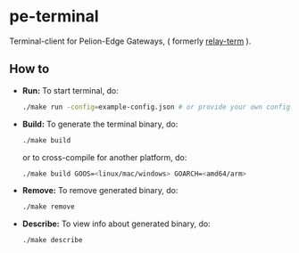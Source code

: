 pe-terminal
===========
Terminal-client for Pelion-Edge Gateways, ( formerly [relay-term](https://github.com/PelionIoT/edge-node-modules/tree/master/relay-term) ).

How to
------
 * **Run:** To start terminal, do:
    ```bash
    ./make run -config=example-config.json # or provide your own config.json
    ```
 * **Build:** To generate the terminal binary, do:
    ```bash
    ./make build
    ```
    or to cross-compile for another platform, do:
    ```bash
    ./make build GOOS=<linux/mac/windows> GOARCH=<amd64/arm>
    ```
 * **Remove:** To remove generated binary, do:
    ```bash
    ./make remove
    ```
 * **Describe:** To view info about generated binary, do:
    ```bash
    ./make describe
    ```